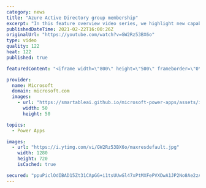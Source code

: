 ```yaml
---
category: news
title: "Azure Active Directory group membership"
excerpt: "In this feature overview video series, we highlight new capabilities included in the latest update to Microsoft Power Apps.  Power Apps Dataverse provides record level security to Azure Active Directory group membership types. Admins can easily set up and assign permissions to different Azure AD users,"
publishedDateTime: 2021-02-22T16:00:26Z
originalUrl: "https://youtube.com/watch?v=GW2Rz53BX6o"
type: video
quality: 122
heat: 122
published: true

featuredContent: "<iframe width=\"800\" height=\"500\" frameborder=\"0\" src=\"https://www.youtube.com/embed/GW2Rz53BX6o\" allow=\"accelerometer; autoplay; encrypted-media; gyroscope; picture-in-picture\" allowfullscreen></iframe>"

provider:
  name: Microsoft
  domain: microsoft.com
  images:
    - url: "https://smartableai.github.io/microsoft-power-apps/assets/images/organizations/microsoft.com-50x50.jpg"
      width: 50
      height: 50

topics:
  - Power Apps

images:
  - url: "https://i.ytimg.com/vi/GW2Rz53BX6o/maxresdefault.jpg"
    width: 1280
    height: 720
    isCached: true

secured: "ppuPiclOdIBAD15Zt31CApGG+i1tsUUwGl47xPtMXFePVXDwA1JP2No8Ae2zAaW0ttTbWwdWd3QkxOmFtQ6fuAPwMJf2IFnHCVMa7ApqDDM98Eq2ZWSBTLntgT/EOZsQRHIE37+qgBIengwQ69v44Ht4md98g9YCS1fP9oOvMVEnjtvqNycLI2DlIt9WYxsIFQlXtSbuQ8a2yq4zsJFSxrjsniB7ZkGUA+8i1++sljnhn0uH6lhGTVaVqcV0eljGA8siBRGsOE3i8Z5rEJ/5kKefHY57Oa2Y1tdYRd7UIhANw+Ao1Hk0YtLOj5111PiE003VRV4hcs9yY3hLGkxpL3G3W78Z7WoVv6QTMap6Lgj7Zaj5wZCxpm2WzyW1PoF8g0cKimNc4ukWEd4/3RUHe/I7o8RtZSA7aymzKU5Z1Q6VNEjPimS7lzmU0WFgYSJJ;oeFxo8qGjQscrSQQWqzu5g=="
---
```


